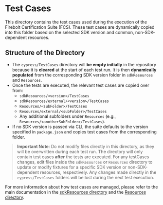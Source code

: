 # Test Cases

This directory contains the test cases used during the execution of the Firebolt Certification Suite (FCS). These test cases are dynamically copied into this folder based on the selected SDK version and common, non-SDK-dependent resources.

## Structure of the Directory

- The `cypress/TestCases` directory will **be empty initially** in the repository because it is **cleared** at the start of each test run. It is then **dynamically populated** from the corresponding SDK version folder in `sdkResources` and `Resources`.
- Once the tests are executed, the relevant test cases are copied over from:
  - `sdkResources/<version>/TestCases`
  - `sdkResources/external/<version>/TestCases`
  - `Resources/<subFolder>/TestCases`
  - `Resources/external/<subFolder>/TestCases`
  - Any additional subfolders under `Resources` (e.g., `Resources/<anotherSubFolder>/TestCases`).
- If no SDK version is passed via CLI, the suite defaults to the version specified in `package.json` and copies test cases from the corresponding folder.

> **Important Note**: Do not modify files directly in this directory, as they will be overwritten during each test run. The directory will only contain test cases **after** the tests are executed. For any testCases changes, edit files inside the `sdkResources` or `Resources` directory to update or modify fixtures for a specific SDK version or non-SDK-dependent resources, respectively. Any changes made directly in the `cypress/TestCases` folders will be lost during the next test execution.

For more information about how test cases are managed, please refer to the main documentation in the [sdkResources directory](../../sdkResources/README.md) and the [Resources directory](../../Resources/README.md).